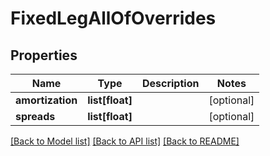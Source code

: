 # FixedLegAllOfOverrides

## Properties
Name | Type | Description | Notes
------------ | ------------- | ------------- | -------------
**amortization** | **list[float]** |  | [optional] 
**spreads** | **list[float]** |  | [optional] 

[[Back to Model list]](../README.md#documentation-for-models) [[Back to API list]](../README.md#documentation-for-api-endpoints) [[Back to README]](../README.md)


